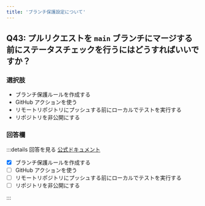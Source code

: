 ```yaml
---
title: 'ブランチ保護設定について'
---
```


## Q43: プルリクエストを `main` ブランチにマージする前にステータスチェックを行うにはどうすればいいですか？

### 選択肢

- ブランチ保護ルールを作成する
- GitHub アクションを使う
- リモートリポジトリにプッシュする前にローカルでテストを実行する
- リポジトリを非公開にする

### 回答欄

:::details 回答を見る
[公式ドキュメント](https://docs.github.com/ja/repositories/configuring-branches-and-merges-in-your-repository/managing-protected-branches/about-protected-branches#about-branch-protection-settings)

- [x] ブランチ保護ルールを作成する
- [ ] GitHub アクションを使う
- [ ] リモートリポジトリにプッシュする前にローカルでテストを実行する
- [ ] リポジトリを非公開にする

:::
